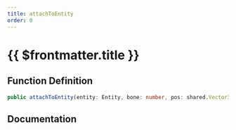 ```yaml
---
title: attachToEntity
order: 0
---
```


# {{ $frontmatter.title }}

## Function Definition

```ts
public attachToEntity(entity: Entity, bone: number, pos: shared.Vector3, rot: shared.Vector3, useSoftPinning?: boolean, collision?: boolean, fixedRot?: boolean): void;
```

## Documentation

<!--@include: ./parts/attachToEntity.md-->
